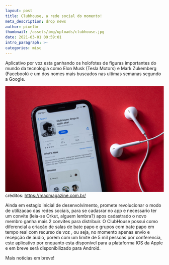 ```yaml
---
layout: post
title: Clubhouse, a rede social do momento!
meta_description: drop news
author: pixelbr
thumbnail: /assets/img/uploads/clubhouse.jpg
date: 2021-03-01 09:59:01
intro_paragraph: >-
categories: misc
---
```



Aplicativo por voz esta ganhando os holofotes de figuras importantes do mundo da tecnologia como Elon Musk (Tesla Motors) e Mark Zukemberg (Facebook) e um dos nomes mais buscados nas ultimas semanas segundo a Google.

![](/assets/img/uploads/08-clubhouse-scaled.jpg)
créditos: https://macmagazine.com.br/


Ainda em estagio inicial de desenvolvimento, promete revolucionar o modo de utilizacao das redes sociais, para se cadasrar no app e necessario ter um convite (leia-se Orkut, alguem lembra?) apos cadastrado o novo membro ganha mais 2 convites para distribuir. O ClubHouse possui como diferencial a criação de salas de bate papo e grupos com bate papo em tempo real com recurso de voz , ou seja, no momento apenas envio e recepção de áudio,  porém com um limite de 5 mil pessoas por conferencia, este aplicativo por enquanto esta disponível para a plataforma IOS da Apple e em breve será disponibilizado para Android. 

Mais noticias em breve!
